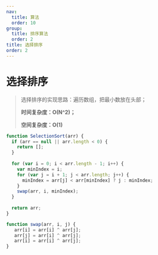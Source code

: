 ```yaml
---
nav:
  title: 算法
  order: 10
group:
  title: 排序算法
  order: 2
title: 选择排序
order: 2
---
```


# 选择排序

> 选择排序的实现思路：遍历数组，把最小数放在头部；
>
> **时间复杂度：O(N^2)；**
>
> **空间复杂度：O(1)**

```js
function SelectionSort(arr) {
  if (arr == null || arr.length < 0) {
    return [];
  }
  
  for (var i = 0; i < arr.length - 1; i++) {
    var minIndex = i;
    for (var j = i + 1; j < arr.length; j++) {
      minIndex = arr[j] < arr[minIndex] ? j : minIndex;
    }
    swap(arr, i, minIndex);
  }
  
  return arr;
}

function swap(arr, i, j) {
   arr[i] = arr[i] ^ arr[j];
   arr[j] = arr[i] ^ arr[j];
   arr[i] = arr[i] ^ arr[j];
}
```